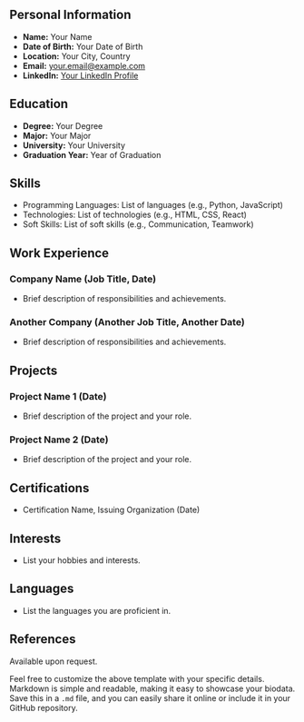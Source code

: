 
## Personal Information
- **Name:** Your Name
- **Date of Birth:** Your Date of Birth
- **Location:** Your City, Country
- **Email:** your.email@example.com
- **LinkedIn:** [Your LinkedIn Profile](https://www.linkedin.com/in/yourlinkedin)

## Education
- **Degree:** Your Degree
- **Major:** Your Major
- **University:** Your University
- **Graduation Year:** Year of Graduation

## Skills
- Programming Languages: List of languages (e.g., Python, JavaScript)
- Technologies: List of technologies (e.g., HTML, CSS, React)
- Soft Skills: List of soft skills (e.g., Communication, Teamwork)

## Work Experience
### Company Name (Job Title, Date)
- Brief description of responsibilities and achievements.

### Another Company (Another Job Title, Another Date)
- Brief description of responsibilities and achievements.

## Projects
### Project Name 1 (Date)
- Brief description of the project and your role.

### Project Name 2 (Date)
- Brief description of the project and your role.

## Certifications
- Certification Name, Issuing Organization (Date)

## Interests
- List your hobbies and interests.

## Languages
- List the languages you are proficient in.

## References
Available upon request.

Feel free to customize the above template with your specific details. Markdown is simple and readable, making it easy to showcase your biodata. Save this in a `.md` file, and you can easily share it online or include it in your GitHub repository.
